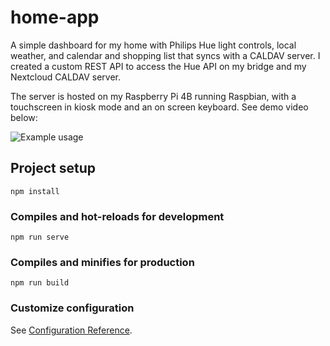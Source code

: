 # home-app

A simple dashboard for my home with Philips Hue light controls, local weather, and calendar and shopping list that syncs with a CALDAV server.
I created a custom REST API to access the Hue API on my bridge and my Nextcloud CALDAV server.

The server is hosted on my Raspberry Pi 4B running Raspbian, with a touchscreen in kiosk mode and an on screen keyboard. See demo video below:

![Example usage](https://github.com/MathyEM/home-app/blob/18aab0471a2ebeeff078d9845efb4e8e5ffa9e7d/VID_20210917_125436.gif)



## Project setup
```
npm install
```

### Compiles and hot-reloads for development
```
npm run serve
```

### Compiles and minifies for production
```
npm run build
```

### Customize configuration
See [Configuration Reference](https://cli.vuejs.org/config/).
